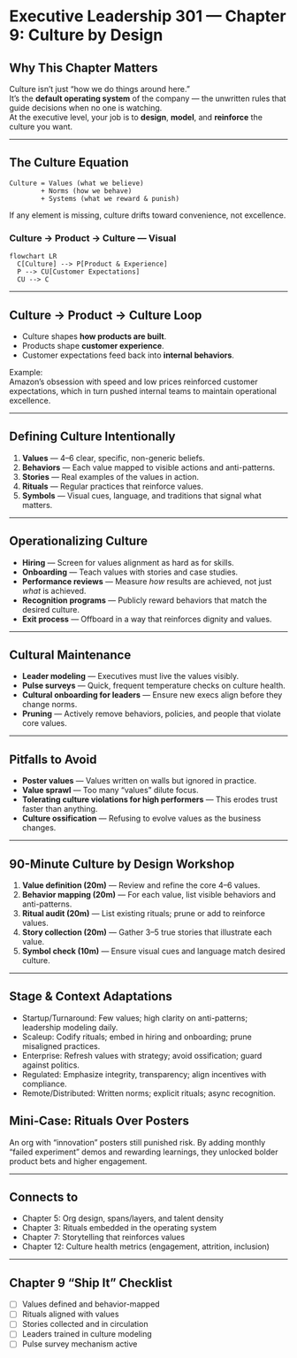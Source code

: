 # Executive Leadership 301 — Chapter 9: Culture by Design

## Why This Chapter Matters
Culture isn’t just “how we do things around here.”  
It’s the **default operating system** of the company — the unwritten rules that guide decisions when no one is watching.  
At the executive level, your job is to **design**, **model**, and **reinforce** the culture you want.

---

## The Culture Equation
```
Culture = Values (what we believe) 
        + Norms (how we behave) 
        + Systems (what we reward & punish)
```
If any element is missing, culture drifts toward convenience, not excellence.

### Culture → Product → Culture — Visual
```mermaid
flowchart LR
  C[Culture] --> P[Product & Experience]
  P --> CU[Customer Expectations]
  CU --> C
```

---

## Culture → Product → Culture Loop
- Culture shapes **how products are built**.
- Products shape **customer experience**.
- Customer expectations feed back into **internal behaviors**.

Example:  
Amazon’s obsession with speed and low prices reinforced customer expectations, which in turn pushed internal teams to maintain operational excellence.

---

## Defining Culture Intentionally
1. **Values** — 4–6 clear, specific, non-generic beliefs.
2. **Behaviors** — Each value mapped to visible actions and anti-patterns.
3. **Stories** — Real examples of the values in action.
4. **Rituals** — Regular practices that reinforce values.
5. **Symbols** — Visual cues, language, and traditions that signal what matters.

---

## Operationalizing Culture
- **Hiring** — Screen for values alignment as hard as for skills.
- **Onboarding** — Teach values with stories and case studies.
- **Performance reviews** — Measure *how* results are achieved, not just *what* is achieved.
- **Recognition programs** — Publicly reward behaviors that match the desired culture.
- **Exit process** — Offboard in a way that reinforces dignity and values.

---

## Cultural Maintenance
- **Leader modeling** — Executives must live the values visibly.
- **Pulse surveys** — Quick, frequent temperature checks on culture health.
- **Cultural onboarding for leaders** — Ensure new execs align before they change norms.
- **Pruning** — Actively remove behaviors, policies, and people that violate core values.

---

## Pitfalls to Avoid
- **Poster values** — Values written on walls but ignored in practice.
- **Value sprawl** — Too many “values” dilute focus.
- **Tolerating culture violations for high performers** — This erodes trust faster than anything.
- **Culture ossification** — Refusing to evolve values as the business changes.

---

## 90-Minute Culture by Design Workshop
1. **Value definition (20m)** — Review and refine the core 4–6 values.
2. **Behavior mapping (20m)** — For each value, list visible behaviors and anti-patterns.
3. **Ritual audit (20m)** — List existing rituals; prune or add to reinforce values.
4. **Story collection (20m)** — Gather 3–5 true stories that illustrate each value.
5. **Symbol check (10m)** — Ensure visual cues and language match desired culture.

---

## Stage & Context Adaptations
- Startup/Turnaround: Few values; high clarity on anti-patterns; leadership modeling daily.
- Scaleup: Codify rituals; embed in hiring and onboarding; prune misaligned practices.
- Enterprise: Refresh values with strategy; avoid ossification; guard against politics.
- Regulated: Emphasize integrity, transparency; align incentives with compliance.
- Remote/Distributed: Written norms; explicit rituals; async recognition.

## Mini‑Case: Rituals Over Posters
An org with “innovation” posters still punished risk. By adding monthly “failed experiment” demos and rewarding learnings, they unlocked bolder product bets and higher engagement.

---

## Connects to
- Chapter 5: Org design, spans/layers, and talent density
- Chapter 3: Rituals embedded in the operating system
- Chapter 7: Storytelling that reinforces values
- Chapter 12: Culture health metrics (engagement, attrition, inclusion)

---

## Chapter 9 “Ship It” Checklist
- [ ] Values defined and behavior-mapped
- [ ] Rituals aligned with values
- [ ] Stories collected and in circulation
- [ ] Leaders trained in culture modeling
- [ ] Pulse survey mechanism active
